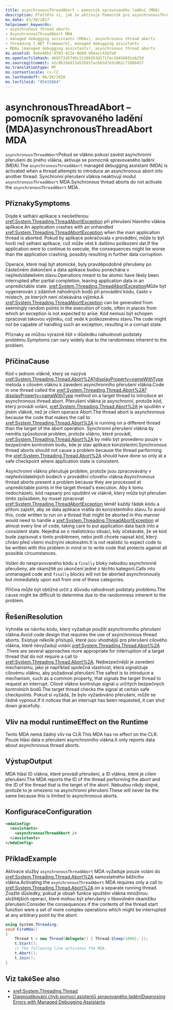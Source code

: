 ```yaml
---
title: asynchronousThreadAbort – pomocník spravovaného ladění (MDA)
description: Přečtěte si, jak se aktivuje Pomocník pro asynchronousThreadAbort – spravované ladění (MDA), když se vlákno pokusí vložit asynchronní přerušení do jiného vlákna.
ms.date: 03/30/2017
helpviewer_keywords:
- asynchronous thread aborts
- AsynchronousThreadAbort MDA
- managed debugging assistants (MDAs), asynchronous thread aborts
- threading [.NET Framework], managed debugging assistants
- MDAs (managed debugging assistants), asynchronous thread aborts
ms.assetid: 9ebe40b2-d703-421e-8660-984acc42bfe0
ms.openlocfilehash: 469372d57d9c21198353d171fec16458691eb25d
ms.sourcegitcommit: a2c8b19e813a52b91facbb5d7e3c062c7188b457
ms.translationtype: MT
ms.contentlocale: cs-CZ
ms.lasthandoff: 06/26/2020
ms.locfileid: "85415664"
---
```

# <a name="asynchronousthreadabort-mda"></a><span data-ttu-id="c06b4-103">asynchronousThreadAbort – pomocník spravovaného ladění (MDA)</span><span class="sxs-lookup"><span data-stu-id="c06b4-103">asynchronousThreadAbort MDA</span></span>
<span data-ttu-id="c06b4-104">`asynchronousThreadAbort`Pokud se vlákno pokusí zavést asynchronní přerušení do jiného vlákna, aktivuje se pomocník spravovaného ladění (MDA).</span><span class="sxs-lookup"><span data-stu-id="c06b4-104">The `asynchronousThreadAbort` managed debugging assistant (MDA) is activated when a thread attempts to introduce an asynchronous abort into another thread.</span></span> <span data-ttu-id="c06b4-105">Synchronní přerušení vlákna neaktivují modul `asynchronousThreadAbort` MDA.</span><span class="sxs-lookup"><span data-stu-id="c06b4-105">Synchronous thread aborts do not activate the `asynchronousThreadAbort` MDA.</span></span>

## <a name="symptoms"></a><span data-ttu-id="c06b4-106">Příznaky</span><span class="sxs-lookup"><span data-stu-id="c06b4-106">Symptoms</span></span>
 <span data-ttu-id="c06b4-107">Dojde k selhání aplikace s neošetřenou <xref:System.Threading.ThreadAbortException> při přerušení hlavního vlákna aplikace.</span><span class="sxs-lookup"><span data-stu-id="c06b4-107">An application crashes with an unhandled <xref:System.Threading.ThreadAbortException> when the main application thread is aborted.</span></span> <span data-ttu-id="c06b4-108">Pokud by aplikace pokračovala v provádění, může to být horší než selhání aplikace, což může vést k dalšímu poškození dat.</span><span class="sxs-lookup"><span data-stu-id="c06b4-108">If the application were to continue to execute, the consequences might be worse than the application crashing, possibly resulting in further data corruption.</span></span>

 <span data-ttu-id="c06b4-109">Operace, které mají být atomické, byly pravděpodobně přerušeny po částečném dokončení a data aplikace budou ponechána v nepředvídatelném stavu.</span><span class="sxs-lookup"><span data-stu-id="c06b4-109">Operations meant to be atomic have likely been interrupted after partial completion, leaving application data in an unpredictable state.</span></span> <span data-ttu-id="c06b4-110"><xref:System.Threading.ThreadAbortException>Může být vygenerován z zdánlivě náhodných bodů při provádění kódu, často v místech, ze kterých není očekávána výjimka.</span><span class="sxs-lookup"><span data-stu-id="c06b4-110">A <xref:System.Threading.ThreadAbortException> can be generated from seemingly random points in the execution of code, often in places from which an exception is not expected to arise.</span></span> <span data-ttu-id="c06b4-111">Kód nemusí být schopen zpracovat takovou výjimku, což vede k poškozenému stavu.</span><span class="sxs-lookup"><span data-stu-id="c06b4-111">The code might not be capable of handling such an exception, resulting in a corrupt state.</span></span>

 <span data-ttu-id="c06b4-112">Příznaky se můžou výrazně lišit v důsledku náhodnosti podstaty problému.</span><span class="sxs-lookup"><span data-stu-id="c06b4-112">Symptoms can vary widely due to the randomness inherent to the problem.</span></span>

## <a name="cause"></a><span data-ttu-id="c06b4-113">Příčina</span><span class="sxs-lookup"><span data-stu-id="c06b4-113">Cause</span></span>
 <span data-ttu-id="c06b4-114">Kód v jednom vlákně, který se nazývá <xref:System.Threading.Thread.Abort%2A?displayProperty=nameWithType> metoda v cílovém vláknu k zavedení asynchronního přerušení vlákna.</span><span class="sxs-lookup"><span data-stu-id="c06b4-114">Code in one thread called the <xref:System.Threading.Thread.Abort%2A?displayProperty=nameWithType> method on a target thread to introduce an asynchronous thread abort.</span></span> <span data-ttu-id="c06b4-115">Přerušení vlákna je asynchronní, protože kód, který provádí volání, <xref:System.Threading.Thread.Abort%2A> je spuštěn v jiném vlákně, než je cílem operace Abort.</span><span class="sxs-lookup"><span data-stu-id="c06b4-115">The thread abort is asynchronous because the code that makes the call to <xref:System.Threading.Thread.Abort%2A> is running on a different thread than the target of the abort operation.</span></span> <span data-ttu-id="c06b4-116">Synchronní přerušení vlákna by neměla způsobovat problém, protože vlákno, které provádí, <xref:System.Threading.Thread.Abort%2A> by mělo být provedeno pouze v bezpečném kontrolním bodu, kde je stav aplikace konzistentní.</span><span class="sxs-lookup"><span data-stu-id="c06b4-116">Synchronous thread aborts should not cause a problem because the thread performing the <xref:System.Threading.Thread.Abort%2A> should have done so only at a safe checkpoint where application state is consistent.</span></span>

 <span data-ttu-id="c06b4-117">Asynchronní vlákno přerušuje problém, protože jsou zpracovávány v nepředvídatelných bodech v provádění cílového vlákna.</span><span class="sxs-lookup"><span data-stu-id="c06b4-117">Asynchronous thread aborts present a problem because they are processed at unpredictable points in the target thread's execution.</span></span> <span data-ttu-id="c06b4-118">Aby k tomu nedocházelo, kód napsaný pro spuštění ve vlákně, který může být přerušen tímto způsobem, by musel zpracovat <xref:System.Threading.ThreadAbortException> téměř každý řádek kódu a přitom zajistit, aby se data aplikace vrátila do konzistentního stavu.</span><span class="sxs-lookup"><span data-stu-id="c06b4-118">To avoid this, code written to run on a thread that might be aborted in this manner would need to handle a <xref:System.Threading.ThreadAbortException> at almost every line of code, taking care to put application data back into a consistent state.</span></span> <span data-ttu-id="c06b4-119">Nejedná se o realistickou situaci, kdy očekáváte, že se kód bude zapisovat s tímto problémem, nebo jestli chcete napsat kód, který chrání před všemi možnými okolnostmi.</span><span class="sxs-lookup"><span data-stu-id="c06b4-119">It is not realistic to expect code to be written with this problem in mind or to write code that protects against all possible circumstances.</span></span>

 <span data-ttu-id="c06b4-120">Volání do nespravovaného kódu a `finally` bloky nebudou asynchronně přerušeny, ale okamžitě po ukončení jedné z těchto kategorií.</span><span class="sxs-lookup"><span data-stu-id="c06b4-120">Calls into unmanaged code and `finally` blocks will not be aborted asynchronously but immediately upon exit from one of these categories.</span></span>

 <span data-ttu-id="c06b4-121">Příčina může být obtížné určit z důvodu náhodnosti podstaty problému.</span><span class="sxs-lookup"><span data-stu-id="c06b4-121">The cause might be difficult to determine due to the randomness inherent to the problem.</span></span>

## <a name="resolution"></a><span data-ttu-id="c06b4-122">Řešení</span><span class="sxs-lookup"><span data-stu-id="c06b4-122">Resolution</span></span>
 <span data-ttu-id="c06b4-123">Vyhněte se návrhu kódu, který vyžaduje použití asynchronního přerušení vlákna.</span><span class="sxs-lookup"><span data-stu-id="c06b4-123">Avoid code design that requires the use of asynchronous thread aborts.</span></span> <span data-ttu-id="c06b4-124">Existuje několik přístupů, které jsou vhodnější pro přerušení cílového vlákna, které nevyžadují volání <xref:System.Threading.Thread.Abort%2A> .</span><span class="sxs-lookup"><span data-stu-id="c06b4-124">There are several approaches more appropriate for interruption of a target thread that do not require a call to <xref:System.Threading.Thread.Abort%2A>.</span></span> <span data-ttu-id="c06b4-125">Nejbezpečnější je zavedení mechanismu, jako je například společná vlastnost, která signalizuje cílovému vláknu, aby požadoval přerušení.</span><span class="sxs-lookup"><span data-stu-id="c06b4-125">The safest is to introduce a mechanism, such as a common property, that signals the target thread to request an interrupt.</span></span> <span data-ttu-id="c06b4-126">Cílové vlákno kontroluje signál u určitých bezpečných kontrolních bodů.</span><span class="sxs-lookup"><span data-stu-id="c06b4-126">The target thread checks the signal at certain safe checkpoints.</span></span> <span data-ttu-id="c06b4-127">Pokud si vyžádá, že bylo vyžadováno přerušení, může se řádně vypnout.</span><span class="sxs-lookup"><span data-stu-id="c06b4-127">If it notices that an interrupt has been requested, it can shut down gracefully.</span></span>

## <a name="effect-on-the-runtime"></a><span data-ttu-id="c06b4-128">Vliv na modul runtime</span><span class="sxs-lookup"><span data-stu-id="c06b4-128">Effect on the Runtime</span></span>
 <span data-ttu-id="c06b4-129">Tento MDA nemá žádný vliv na CLR.</span><span class="sxs-lookup"><span data-stu-id="c06b4-129">This MDA has no effect on the CLR.</span></span> <span data-ttu-id="c06b4-130">Pouze hlásí data o přerušení asynchronního vlákna.</span><span class="sxs-lookup"><span data-stu-id="c06b4-130">It only reports data about asynchronous thread aborts.</span></span>

## <a name="output"></a><span data-ttu-id="c06b4-131">Výstup</span><span class="sxs-lookup"><span data-stu-id="c06b4-131">Output</span></span>
 <span data-ttu-id="c06b4-132">MDA hlásí ID vlákna, které provádí přerušení, a ID vlákna, které je cílem přerušení.</span><span class="sxs-lookup"><span data-stu-id="c06b4-132">The MDA reports the ID of the thread performing the abort and the ID of the thread that is the target of the abort.</span></span> <span data-ttu-id="c06b4-133">Nebudou nikdy stejné, protože to je omezeno na asynchronní přerušení.</span><span class="sxs-lookup"><span data-stu-id="c06b4-133">These will never be the same because this is limited to asynchronous aborts.</span></span>

## <a name="configuration"></a><span data-ttu-id="c06b4-134">Konfigurace</span><span class="sxs-lookup"><span data-stu-id="c06b4-134">Configuration</span></span>

```xml
<mdaConfig>
  <assistants>
    <asynchronousThreadAbort />
  </assistants>
</mdaConfig>
```

## <a name="example"></a><span data-ttu-id="c06b4-135">Příklad</span><span class="sxs-lookup"><span data-stu-id="c06b4-135">Example</span></span>
 <span data-ttu-id="c06b4-136">Aktivace služby `asynchronousThreadAbort` MDA vyžaduje pouze volání do <xref:System.Threading.Thread.Abort%2A> samostatného běžícího vlákna.</span><span class="sxs-lookup"><span data-stu-id="c06b4-136">Activating the `asynchronousThreadAbort` MDA requires only a call to <xref:System.Threading.Thread.Abort%2A> on a separate running thread.</span></span> <span data-ttu-id="c06b4-137">Zvažte důsledky, pokud je obsah funkce spuštění vlákna množinou složitějších operací, které mohou být přerušeny v libovolném okamžiku přerušení.</span><span class="sxs-lookup"><span data-stu-id="c06b4-137">Consider the consequences if the contents of the thread start function were a set of more complex operations which might be interrupted at any arbitrary point by the abort.</span></span>

```csharp
using System.Threading;
void FireMda()
{
    Thread t = new Thread(delegate() { Thread.Sleep(1000); });
    t.Start();
    // The following line activates the MDA.
    t.Abort();
    t.Join();
}
```

## <a name="see-also"></a><span data-ttu-id="c06b4-138">Viz také</span><span class="sxs-lookup"><span data-stu-id="c06b4-138">See also</span></span>

- <xref:System.Threading.Thread>
- [<span data-ttu-id="c06b4-139">Diagnostikování chyb pomocí asistentů spravovaného ladění</span><span class="sxs-lookup"><span data-stu-id="c06b4-139">Diagnosing Errors with Managed Debugging Assistants</span></span>](diagnosing-errors-with-managed-debugging-assistants.md)
